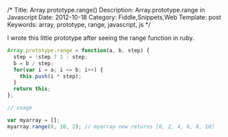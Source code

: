 /*
Title: Array.prototype.range()
Description: Array.prototype.range in Javascript
Date: 2012-10-18
Category: Fiddle,Snippets,Web
Template: post
Keywords: array, prototype, range, javascript, js
*/

I wrote this little prototype after seeing the range function in ruby.

~~~~js
Array.prototype.range = function(a, b, step) {
  step = !step ? 1 : step;
  b = b / step;
  for(var i = a; i <= b; i++) {
    this.push(i * step);
  }
  return this;
};

// usage

var myarray = [];
myarray.range(0, 10, 2); // myarray now returns [0, 2, 4, 6, 8, 10]
~~~~
